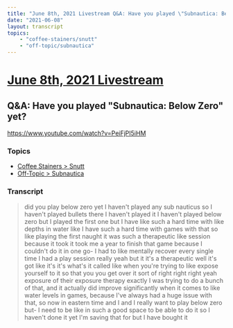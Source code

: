 ```yaml
---
title: "June 8th, 2021 Livestream Q&A: Have you played \"Subnautica: Below Zero\" yet?"
date: "2021-06-08"
layout: transcript
topics:
    - "coffee-stainers/snutt"
    - "off-topic/subnautica"
---
```

# [June 8th, 2021 Livestream](../2021-06-08.md)
## Q&A: Have you played "Subnautica: Below Zero" yet?
https://www.youtube.com/watch?v=PeiFjPI5iHM

### Topics
* [Coffee Stainers > Snutt](../topics/coffee-stainers/snutt.md)
* [Off-Topic > Subnautica](../topics/off-topic/subnautica.md)

### Transcript

> did you play below zero yet I haven't played any sub nauticus so I haven't played bullets there I haven't played it I haven't played below zero but I played the first one but I have like such a hard time with like depths in water like I have such a hard time with games with that so like playing the first naught it was such a therapeutic like session because it took it took me a year to finish that game because I couldn't do it in one go- I had to like mentally recover every single time I had a play session really yeah but it it's a therapeutic well it's got like it's it's what's it called like when you're trying to like expose yourself to it so that you you get over it sort of right right right yeah exposure of their exposure therapy exactly I was trying to do a bunch of that, and it actually did improve significantly when it comes to like water levels in games, because I've always had a huge issue with that, so now in eastern time and I and I really want to play below zero but- I need to be like in such a good space to be able to do it so I haven't done it yet I'm saving that for but I have bought it
